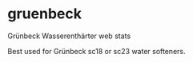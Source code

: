 # gruenbeck
Grünbeck Wasserenthärter web stats

Best used for Grünbeck sc18 or sc23 water softeners.

